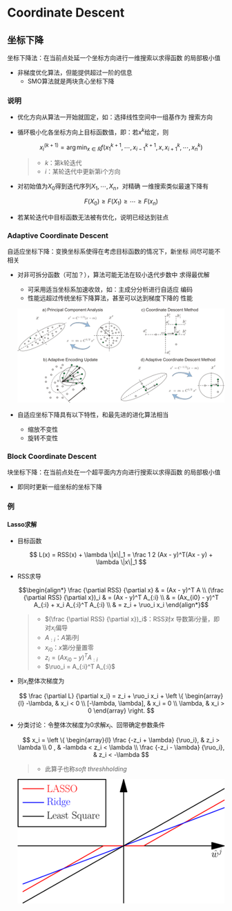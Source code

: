 #	Coordinate Descent

##	坐标下降

坐标下降法：在当前点处延一个坐标方向进行一维搜索以求得函数
的局部极小值

-	非梯度优化算法，但能提供超过一阶的信息
	-	SMO算法就是两块贪心坐标下降

###	说明

-	优化方向从算法一开始就固定，如：选择线性空间中一组基作为
	搜索方向

-	循环极小化各坐标方向上目标函数值，即：若$x^k$给定，则

	$$
	x_i^{(k+1)} = \arg\min_{x \in R} f(x_1^{k+1}, \cdots,
		x_{i-1}^{k+1}, x, x_{i+1}^{k}, \cdots, x_n^k)
	$$

	> - $k$：第k轮迭代
	> - $i$：某轮迭代中更新第i个方向

-	对初始值为$X_0$得到迭代序列$X_1, \cdots, X_n$，对精确
	一维搜索类似最速下降有

	$$
	F(X_0) \geq F(X_1) \geq \cdots \geq F(x_n)
	$$

-	若某轮迭代中目标函数无法被有优化，说明已经达到驻点

###	Adaptive Coordinate Descent

自适应坐标下降：变换坐标系使得在考虑目标函数的情况下，新坐标
间尽可能不相关

-	对非可拆分函数（可加？），算法可能无法在较小迭代步数中
	求得最优解
	-	可采用适当坐标系加速收敛，如：主成分分析进行自适应
		编码
	-	性能远超过传统坐标下降算法，甚至可以达到梯度下降的
		性能

	![adaptive_coordinate_descent_illustration](imgs/adaptive_coordinate_descent_illustration.png)

-	自适应坐标下降具有以下特性，和最先进的进化算法相当
	-	缩放不变性
	-	旋转不变性

###	Block Coordinate Descent

块坐标下降：在当前点处在一个超平面内方向进行搜索以求得函数
的局部极小值

-	即同时更新一组坐标的坐标下降

###	例

####	Lasso求解

-	目标函数

	$$
	L(x) = RSS(x) + \lambda \|x\|_1 = \frac 1 2 (Ax - y)^T(Ax - y)
		+ \lambda \|x\|_1
	$$

-	RSS求导

	$$\begin{align*}
	\frac {\partial RSS} {\partial x} & = (Ax - y)^T A \\
	(\frac {\partial RSS} {\partial x})_i & = (Ax - y)^T A_{:i} \\
	& = (Ax_{i0} - y)^T A_{:i} + x_i A_{:i}^T A_{:i} \\
	& = z_i + \ruo_i x_i
	\end{align*}$$

	> - $(\frac {\partial RSS} {\partial x})_i$：RSS对$x$
		导数第$i$分量，即对$x_i$偏导
	> - $A_{:i}$：$A$第$i$列
	> - $x_{i0}$：$x$第$i$分量置零
	> - $z_i = (Ax_{i0} - y)^T A_{:i}$
	> - $\ruo_i = A_{:i}^T A_{:i}$

-	则$x_i$整体次梯度为

	$$
	\frac {\partial L} {\partial x_i} = z_i + \ruo_i x_i +
		\left \{ \begin{array}{l}
			-\lambda, & x_i < 0 \\
			[-\lambda, \lambda], & x_i = 0 \\
			\lambda, & x_i > 0
		\end{array} \right.
	$$

-	分类讨论：令整体次梯度为0求解$x_i$、回带确定参数条件

	$$
	x_i = \left \{ \begin{array}{l}
		\frac {-z_i + \lambda} {\ruo_i}, & z_i > \lambda \\
		0 , & -lambda < z_i < \lambda \\
		\frac {-z_i - \lambda} {\ruo_i}, & z_i < -\lambda
	$$

	> - 此算子也称*soft threshholding*

	![lasso_ridge_lse](imgs/lasso_ridge_lse.svg)

